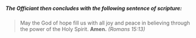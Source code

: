 ##### The Officiant then concludes with the following sentence of scripture:

> May the God of hope fill us with all joy and peace in believing through the power of the Holy Spirit. **Amen.** _(Romans 15:13)_
